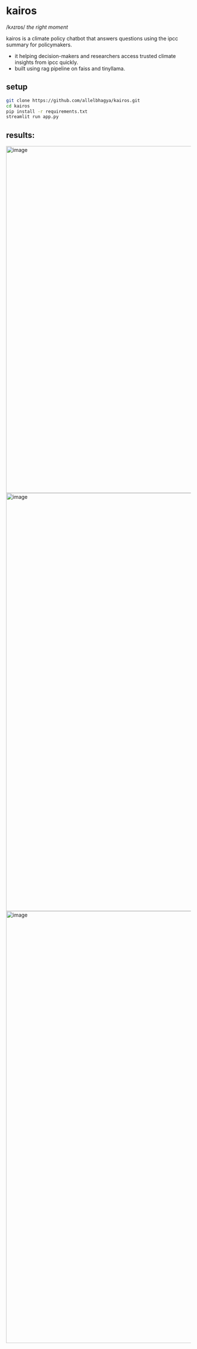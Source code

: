 # kairos
/kʌɪrɒs/
<em>the right moment</em>

kairos is a climate policy chatbot that answers questions using the ipcc summary for policymakers. 
- it helping decision-makers and researchers access trusted climate insights from ipcc quickly.
- built using rag pipeline on faiss and tinyllama.

## setup

```bash
git clone https://github.com/allelbhagya/kairos.git
cd kairos
pip install -r requirements.txt
streamlit run app.py
```

## results:

<img width="2259" height="946" alt="image" src="https://github.com/user-attachments/assets/ce1354f5-4c28-4ad9-aa4b-8107a5423e0d" />

<img width="2650" height="1140" alt="image" src="https://github.com/user-attachments/assets/b19e1182-c17a-4085-9734-59e5d2c6acc1" />

<img width="2402" height="1178" alt="image" src="https://github.com/user-attachments/assets/02baf276-c3b3-491f-82bc-4aaa33cc145f" />
